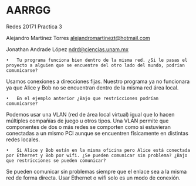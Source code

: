 # AARRGG
Redes 20171
Practica 3

Alejandro Martínez Torres
alejandromartinezt@hotmail.com

Jonathan Andrade López
ndrd@ciencias.unam.mx

	•	Tu programa funciona bien dentro de la misma red. ¿Si le pasas el proyecto a alguien que se encuentre del otro lado del mundo, podrían comunicarse?
Usamos conexiones a direcciones fijas. Nuestro programa ya no funcionara ya que Alice y Bob no se encuentran dentro de la misma red área local.

	•	En el ejemplo anterior ¿Bajo que restricciones podrían comunicarse?
Podemos usar una VLAN (red de área local virtual) igual que lo hacen múltiples compañías de juego u otros tipos. Una VLAN permite que componentes de dos o más redes se comporten como si estuvieran conectadas a un mismo PCI aunque se encuentren físicamente en distintas redes locales. 

	•	Si Alice y Bob están en la misma oficina pero Alice está conectada por Ethernet y Bob por wifi. ¿Se pueden comunicar sin problema? ¿Bajo que restricciones se pueden comunicar? 
Se pueden comunicar sin problemas siempre que el enlace sea a la misma red de forma directa. Usar Ethernet o wifi solo es un modo de conexión.
